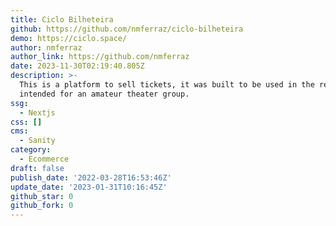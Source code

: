 ```yaml
---
title: Ciclo Bilheteira
github: https://github.com/nmferraz/ciclo-bilheteira
demo: https://ciclo.space/
author: nmferraz
author_link: https://github.com/nmferraz
date: 2023-11-30T02:19:40.805Z
description: >-
  This is a platform to sell tickets, it was built to be used in the real world,
  intended for an amateur theater group.
ssg:
  - Nextjs
css: []
cms:
  - Sanity
category:
  - Ecommerce
draft: false
publish_date: '2022-03-28T16:53:46Z'
update_date: '2023-01-31T10:16:45Z'
github_star: 0
github_fork: 0
---
```

